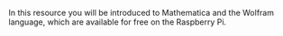 In this resource you will be introduced to Mathematica and the Wolfram language, which are available for free on the Raspberry Pi.
